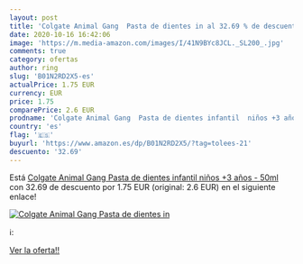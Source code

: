 ```yaml
---
layout: post
title: 'Colgate Animal Gang  Pasta de dientes in al 32.69 % de descuento'
date: 2020-10-16 16:42:06
image: 'https://m.media-amazon.com/images/I/41N9BYc8JCL._SL200_.jpg'
comments: true
category: ofertas
author: ring
slug: 'B01N2RD2X5-es'
actualPrice: 1.75 EUR
currency: EUR
price: 1.75
comparePrice: 2.6 EUR
prodname: 'Colgate Animal Gang  Pasta de dientes infantil  niños +3 años - 50ml'
country: 'es'
flag: '🇪🇸'
buyurl: 'https://www.amazon.es/dp/B01N2RD2X5/?tag=tolees-21'
descuento: '32.69'
---
```


Está [Colgate Animal Gang  Pasta de dientes infantil  niños +3 años - 50ml](https://www.amazon.es/dp/B01N2RD2X5/?tag=tolees-21) con 32.69 de descuento por 1.75 EUR (original: 2.6 EUR) en el siguiente enlace!

[![Colgate Animal Gang  Pasta de dientes in](https://m.media-amazon.com/images/I/41N9BYc8JCL._SL200_.jpg)](https://www.amazon.es/dp/B01N2RD2X5/?tag=tolees-21)

ℹ️:


[Ver la oferta!!](https://www.amazon.es/dp/B01N2RD2X5/?tag=tolees-21)
